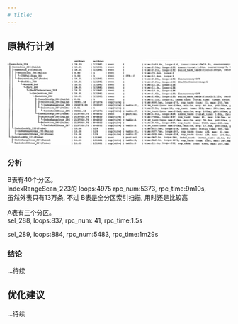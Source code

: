 ```yaml
---
# title: 
---
```

## 原执行计划
![or语句](./img/典型-SQL慢-全分区过滤.jpg)


### 分析
B表有40个分区。  
IndexRangeScan_223的 loops:4975 rpc_num:5373, rpc_time:9m10s,  
虽然外表只有13万条, 不过 B表是全分区索引扫描, 用时还是比较高

A表有三个分区。  
sel_288, loops:837, rpc_num: 41, rpc_time:1.5s

sel_289, loops:884, rpc_num:5483, rpc_time:1m29s

### 结论

...待续

## 优化建议
...待续
